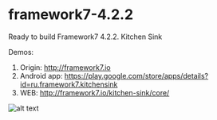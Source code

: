 # framework7-4.2.2
Ready to build Framework7 4.2.2. Kitchen Sink

Demos:
1) Origin: http://framework7.io
2) Android app: https://play.google.com/store/apps/details?id=ru.framework7.kitchensink
3) WEB: http://framework7.io/kitchen-sink/core/

![alt text](https://lh3.googleusercontent.com/4RJBd43awhcfEQWWVes7hLc5-lANsu45idIfe5fJpQzEQG3dZeFbi5J0-nDaYnnP9n4=w1280-h832-rw)


